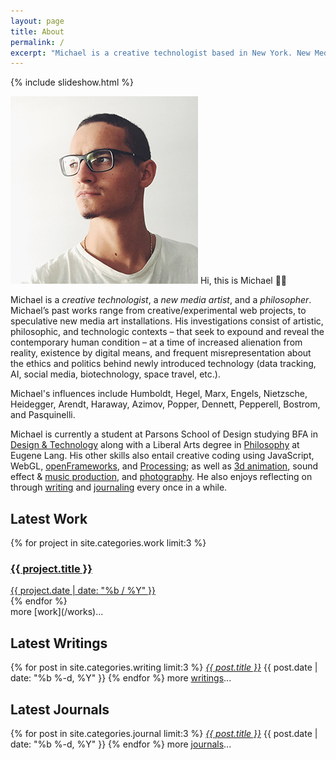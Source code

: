 ```yaml
---
layout: page
title: About
permalink: /
excerpt: "Michael is a creative technologist based in New York. New Media Art | Installations | Philosophy."
---
```


{% include slideshow.html %}

<p><img src="assets/img/head.jpg" id="portrait" alt="" /> Hi, this is Michael 👋🏼</p>

Michael is a *creative technologist*, a *new media artist*, and a *philosopher*. Michael’s past works range from creative/experimental web projects, to speculative new media art installations. His investigations consist of artistic, philosophic, and technologic contexts – that seek to expound and reveal the contemporary human condition – at a time of increased alienation from reality, existence by digital means, and frequent misrepresentation about the ethics and politics behind newly introduced technology (data tracking, AI, social media, biotechnology, space travel, etc.).

Michael's influences include Humboldt, Hegel, Marx, Engels, Nietzsche, Heidegger, Arendt, Haraway, Azimov, Popper, Dennett, Pepperell, Bostrom, and Pasquinelli.

Michael is currently a student at Parsons School of Design studying BFA in [Design & Technology](http://www.newschool.edu/parsons/bfa-design-technology/) along with a Liberal Arts degree in [Philosophy](http://www.newschool.edu/lang/philosophy/) at Eugene Lang. His other skills also entail creative coding using JavaScript, WebGL, [openFrameworks](http://openframeworks.cc/), and [Processing](https://processing.org/); as well as [3d animation](/project/infrastructural-utopia-tower), sound effect & [music production](https://soundcloud.com/mixania), and [photography](https://www.flickr.com/photos/mixania). He also enjoys reflecting on through [writing](/writing) and [journaling](/journals) every once in a while.

## Latest Work
<div class="container">
	{% for project in site.categories.work limit:3 %}
		<a href="{{ project.url | prepend: site.baseurl }}">
			<div class="tile" style="background-image: url('{{ project.image }}');">
				<div class="tile-wrapper">
					<h3>{{ project.title }}</h3>
					<span class="post-meta">{{ project.date | date: "%b / %Y" }}</span>
					<!-- <span class="post-medium">{{ project.medium}}</span> -->
				</div>
			</div>
		</a>
	{% endfor %}
</div>
more [work](/works)...

## Latest Writings
{% for post in site.categories.writing limit:3  %}
  <i class="post-list-title"><a href="{{ post.url | prepend: site.baseurl }}">{{ post.title }}</a></i>
  <span class="post-meta">{{ post.date | date: "%b %-d, %Y" }}</span>
{% endfor %}
more [writings](/writing)...

## Latest Journals
{% for post in site.categories.journal limit:3  %}
  <i class="post-list-title"><a href="{{ post.url | prepend: site.baseurl }}">{{ post.title }}</a></i>
  <span class="post-meta">{{ post.date | date: "%b %-d, %Y" }}</span>
{% endfor %}
more [journals](/journals)...
